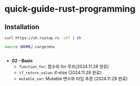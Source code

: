 # quick-guide-rust-programming

## Installation

```sh
curl https://sh.rustup.rs -sSf | sh

source $HOME/.cargo/env
```

## 
- **02 - Basic**
    - `function_for`: 함수와 for 루프(2024.11.28 완료)
    - `if_return_value`: if-else (2024.11.28 완료)
    - `mutable_var`: Mutable 변수와 타입 추론 (2024.11.28 완료)